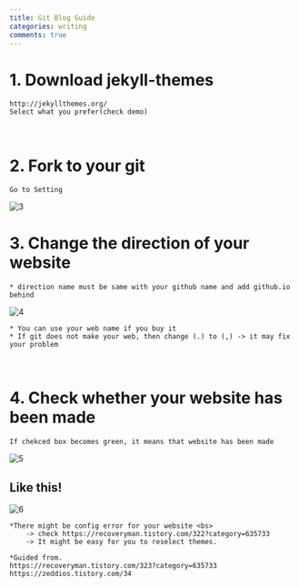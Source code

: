 ```yaml
---
title: Git Blog Guide
categories: writing
comments: true
---
```


# 1. Download jekyll-themes
```
http://jekyllthemes.org/
Select what you prefer(check demo)
```
&nbsp;
# 2. Fork to your git
```
Go to Setting
```

![3](https://user-images.githubusercontent.com/59559270/112564772-32a90480-8e1f-11eb-9fc1-a4e034b104cd.png)
&nbsp;
# 3. Change the direction of your website

```
* direction name must be same with your github name and add github.io behind
```
![4](https://user-images.githubusercontent.com/59559270/112456325-026d5180-8d9e-11eb-9a39-4854d3bb4ebf.png)
&nbsp;
```
* You can use your web name if you buy it
* If git does not make your web, then change (.) to (,) -> it may fix your problem
```
&nbsp;
# 4. Check whether your website has been made
	If chekced box becomes green, it means that website has been made
    
![5](https://user-images.githubusercontent.com/59559270/112456449-20d34d00-8d9e-11eb-822d-d9b2a980f2c4.png)
&nbsp;
## Like this!

![6](https://user-images.githubusercontent.com/59559270/112456999-a656fd00-8d9e-11eb-8b73-6abb13b0ee98.PNG)

```
*There might be config error for your website <bs>
	-> check https://recoveryman.tistory.com/322?category=635733 
	-> It might be easy for you to reselect themes.
```
```
*Guided from.
https://recoveryman.tistory.com/323?category=635733
https://zeddios.tistory.com/34
```

